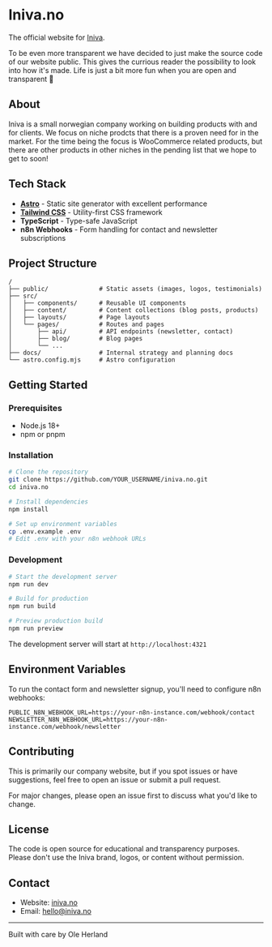 # Iniva.no

The official website for [Iniva](https://iniva.no).

To be even more transparent we have decided to just make the source code of our
website public. This gives the currious reader the possibility to look into how
it's made. Life is just a bit more fun when you are open and transparent 🕺

## About

Iniva is a small norwegian company working on building products with and for
clients. We focus on niche prodcts that there is a proven need for in the market.
For the time being the focus is WooCommerce related products, but there are
other products in other niches in the pending list that we hope to get to soon!

## Tech Stack

- **[Astro](https://astro.build)** - Static site generator with excellent performance
- **[Tailwind CSS](https://tailwindcss.com)** - Utility-first CSS framework
- **TypeScript** - Type-safe JavaScript
- **n8n Webhooks** - Form handling for contact and newsletter subscriptions

## Project Structure

```text
/
├── public/              # Static assets (images, logos, testimonials)
├── src/
│   ├── components/      # Reusable UI components
│   ├── content/         # Content collections (blog posts, products)
│   ├── layouts/         # Page layouts
│   └── pages/           # Routes and pages
│       ├── api/         # API endpoints (newsletter, contact)
│       ├── blog/        # Blog pages
│       └── ...
├── docs/                # Internal strategy and planning docs
└── astro.config.mjs     # Astro configuration
```

## Getting Started

### Prerequisites

- Node.js 18+
- npm or pnpm

### Installation

```bash
# Clone the repository
git clone https://github.com/YOUR_USERNAME/iniva.no.git
cd iniva.no

# Install dependencies
npm install

# Set up environment variables
cp .env.example .env
# Edit .env with your n8n webhook URLs
```

### Development

```bash
# Start the development server
npm run dev

# Build for production
npm run build

# Preview production build
npm run preview
```

The development server will start at `http://localhost:4321`

## Environment Variables

To run the contact form and newsletter signup, you'll need to configure n8n webhooks:

```env
PUBLIC_N8N_WEBHOOK_URL=https://your-n8n-instance.com/webhook/contact
NEWSLETTER_N8N_WEBHOOK_URL=https://your-n8n-instance.com/webhook/newsletter
```

## Contributing

This is primarily our company website, but if you spot issues or have suggestions, feel free to open an issue or submit a pull request.

For major changes, please open an issue first to discuss what you'd like to change.

## License

The code is open source for educational and transparency purposes. Please don't use the Iniva brand, logos, or content without permission.

## Contact

- Website: [iniva.no](https://iniva.no)
- Email: hello@iniva.no

---

Built with care by Ole Herland

